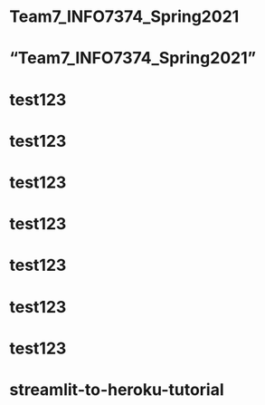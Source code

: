 # Team7_INFO7374_Spring2021
# “Team7_INFO7374_Spring2021”
# test123
# test123
# test123
# test123
# test123
# test123
# test123
# streamlit-to-heroku-tutorial
